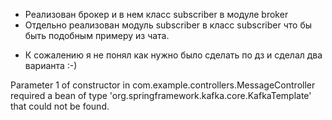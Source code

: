 * Реализован брокер и в нем класс subscriber в модуле broker
* Отдельно реализован модуль subscriber в класс subscriber что бы быть подобным примеру из чата.
- К сожалению я не понял как нужно было сделать по дз и сделал два варианта :-)


Parameter 1 of constructor in com.example.controllers.MessageController required a bean of type 'org.springframework.kafka.core.KafkaTemplate' that could not be found.
